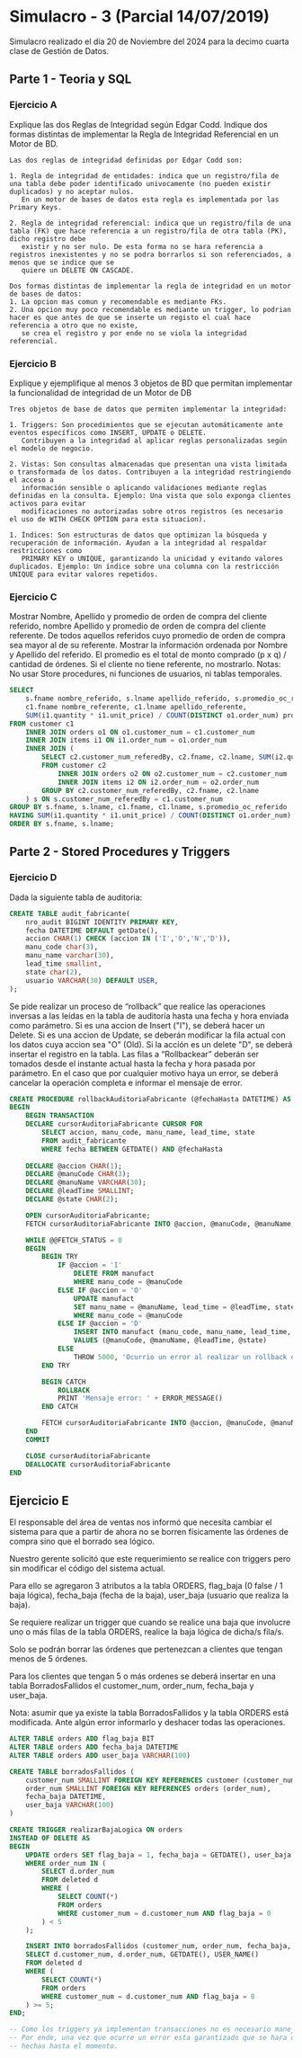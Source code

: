 # Simulacro - 3 (Parcial 14/07/2019)

Simulacro realizado el día 20 de Noviembre del 2024 para la decimo cuarta clase de Gestión de Datos.

## Parte 1 - Teoria y SQL

### Ejercicio A
Explique las dos Reglas de Integridad según Edgar Codd. Indique dos formas distintas de implementar la Regla de Integridad Referencial en un Motor de BD.

```
Las dos reglas de integridad definidas por Edgar Codd son:

1. Regla de integridad de entidades: indica que un registro/fila de una tabla debe poder identificado univocamente (no pueden existir duplicados) y no aceptar nulos. 
   En un motor de bases de datos esta regla es implementada por las Primary Keys.

2. Regla de integridad referencial: indica que un registro/fila de una tabla (FK) que hace referencia a un registro/fila de otra tabla (PK), dicho registro debe 
   existir y no ser nulo. De esta forma no se hara referencia a registros inexistentes y no se podra borrarlos si son referenciados, a menos que se indice que se 
   quiere un DELETE ON CASCADE.

Dos formas distintas de implementar la regla de integridad en un motor de bases de datos:
1. La opcion mas comun y recomendable es mediante FKs.
2. Una opcion muy poco recomendable es mediante un trigger, lo podrian hacer es que antes de que se inserte un registo el cual hace referencia a otro que no existe, 
   se crea el registro y por ende no se viola la integridad referencial.
```

### Ejercicio B
Explique y ejemplifique al menos 3 objetos de BD que permitan implementar la funcionalidad de integridad de un Motor de DB

```
Tres objetos de base de datos que permiten implementar la integridad:

1. Triggers: Son procedimientos que se ejecutan automáticamente ante eventos específicos como INSERT, UPDATE o DELETE. 
   Contribuyen a la integridad al aplicar reglas personalizadas según el modelo de negocio. 

2. Vistas: Son consultas almacenadas que presentan una vista limitada o transformada de los datos. Contribuyen a la integridad restringiendo el acceso a 
   información sensible o aplicando validaciones mediante reglas definidas en la consulta. Ejemplo: Una vista que solo exponga clientes activos para evitar 
   modificaciones no autorizadas sobre otros registros (es necesario el uso de WITH CHECK OPTION para esta situacion).

1. Índices: Son estructuras de datos que optimizan la búsqueda y recuperación de información. Ayudan a la integridad al respaldar restricciones como 
   PRIMARY KEY o UNIQUE, garantizando la unicidad y evitando valores duplicados. Ejemplo: Un índice sobre una columna con la restricción UNIQUE para evitar valores repetidos.
```

### Ejercicio C
Mostrar Nombre, Apellido y promedio de orden de compra del cliente referido, nombre Apellido y promedio de orden de compra del cliente referente. De todos aquellos referidos cuyo promedio de orden de compra sea mayor al de su referente. Mostrar la información ordenada por Nombre y Apellido del referido. 
El promedio es el total de monto comprado (p x q) / cantidad de órdenes. 
Si el cliente no tiene referente, no mostrarlo.
Notas: No usar Store procedures, ni funciones de usuarios, ni tablas temporales. 

```sql
SELECT 
    s.fname nombre_referido, s.lname apellido_referido, s.promedio_oc_referido, 
    c1.fname nombre_referente, c1.lname apellido_referente, 
    SUM(i1.quantity * i1.unit_price) / COUNT(DISTINCT o1.order_num) promedio_oc_referente 
FROM customer c1 
    INNER JOIN orders o1 ON o1.customer_num = c1.customer_num
    INNER JOIN items i1 ON i1.order_num = o1.order_num
    INNER JOIN (
        SELECT c2.customer_num_referedBy, c2.fname, c2.lname, SUM(i2.quantity * i2.unit_price) / COUNT(DISTINCT o2.order_num) promedio_oc_referido
        FROM customer c2
            INNER JOIN orders o2 ON o2.customer_num = c2.customer_num
            INNER JOIN items i2 ON i2.order_num = o2.order_num
		GROUP BY c2.customer_num_referedBy, c2.fname, c2.lname
    ) s ON s.customer_num_referedBy = c1.customer_num
GROUP BY s.fname, s.lname, c1.fname, c1.lname, s.promedio_oc_referido
HAVING SUM(i1.quantity * i1.unit_price) / COUNT(DISTINCT o1.order_num) < s.promedio_oc_referido
ORDER BY s.fname, s.lname;
```

## Parte 2 - Stored Procedures y Triggers

### Ejercicio D
Dada la siguiente tabla de auditoria:
```sql
CREATE TABLE audit_fabricante(
    nro_audit BIGINT IDENTITY PRIMARY KEY,
    fecha DATETIME DEFAULT getDate(),
    accion CHAR(1) CHECK (accion IN ('I','O','N','D')),
    manu_code char(3),
    manu_name varchar(30),
    lead_time smallint,
    state char(2),
    usuario VARCHAR(30) DEFAULT USER,
);
```
Se pide realizar un proceso de “rollback” que realice las operaciones inversas a las leídas en la tabla de auditoría hasta una fecha y hora enviada como parámetro.
Si es una accion de Insert ("I"), se deberá hacer un Delete.
Si es una accion de Update, se deberán modificar la fila actual con los datos cuya accion sea "O" (Old). 
Si la acción es un delete "D", se deberá insertar el registro en la tabla.
Las filas a “Rollbackear” deberán ser tomados desde el instante actual hasta la fecha y hora pasada por parámetro.
En el caso que por cualquier motivo haya un error, se deberá cancelar la operación completa e informar el mensaje de error.

```sql
CREATE PROCEDURE rollbackAuditoriaFabricante (@fechaHasta DATETIME) AS
BEGIN
    BEGIN TRANSACTION
    DECLARE cursorAuditoriaFabricante CURSOR FOR
        SELECT accion, manu_code, manu_name, lead_time, state  
        FROM audit_fabricante 
        WHERE fecha BETWEEN GETDATE() AND @fechaHasta
     
    DECLARE @accion CHAR(1);
    DECLARE @manuCode CHAR(3);
    DECLARE @manuName VARCHAR(30);
    DECLARE @leadTime SMALLINT;
    DECLARE @state CHAR(2);

    OPEN cursorAuditoriaFabricante;
    FETCH cursorAuditoriaFabricante INTO @accion, @manuCode, @manuName, @leadTime, @state

    WHILE @@FETCH_STATUS = 0 
    BEGIN
        BEGIN TRY
            IF @accion = 'I'
                DELETE FROM manufact 
                WHERE manu_code = @manuCode
            ELSE IF @accion = 'O'
                UPDATE manufact 
                SET manu_name = @manuName, lead_time = @leadTime, state = @state
                WHERE manu_code = @manuCode
            ELSE IF @accion = 'D'
                INSERT INTO manufact (manu_code, manu_name, lead_time, state)
                VALUES (@manuCode, @manuName, @leadTime, @state)
            ELSE
                THROW 5000, 'Ocurrio un error al realizar un rollback de la tabla manufact.', 1 
        END TRY

        BEGIN CATCH
            ROLLBACK
            PRINT 'Mensaje error: ' + ERROR_MESSAGE()
        END CATCH

        FETCH cursorAuditoriaFabricante INTO @accion, @manuCode, @manuName, @leadTime, @state 
    END
    COMMIT

    CLOSE cursorAuditoriaFabricante
    DEALLOCATE cursorAuditoriaFabricante
END
```

## Ejercicio E
El responsable del área de ventas nos informó que necesita cambiar el sistema para que a partir de ahora no se borren físicamente las órdenes de compra sino que el borrado sea lógico.

Nuestro gerente solicitó que este requerimiento se realice con triggers pero sin modificar el código del sistema actual.

Para ello se agregaron 3 atributos a la tabla ORDERS, flag_baja (0 false / 1 baja lógica), fecha_baja (fecha de la baja), user_baja (usuario que realiza la baja).

Se requiere realizar un trigger que cuando se realice una baja que involucre uno o más filas de la tabla ORDERS, realice la baja lógica de dicha/s fila/s.

Solo se podrán borrar las órdenes que pertenezcan a clientes que tengan menos de 5 órdenes.

Para los clientes que tengan 5 o más ordenes se deberá insertar en una tabla BorradosFallidos el customer_num, order_num, fecha_baja y user_baja.

Nota: asumir que ya existe la tabla BorradosFallidos y la tabla ORDERS está modificada. Ante algún error informarlo y deshacer todas las operaciones.

```sql
ALTER TABLE orders ADD flag_baja BIT
ALTER TABLE orders ADD fecha_baja DATETIME
ALTER TABLE orders ADD user_baja VARCHAR(100)

CREATE TABLE borradosFallidos (
    customer_num SMALLINT FOREIGN KEY REFERENCES customer (customer_num),
    order_num SMALLINT FOREIGN KEY REFERENCES orders (order_num),
    fecha_baja DATETIME,
    user_baja VARCHAR(100)
)

CREATE TRIGGER realizarBajaLogica ON orders
INSTEAD OF DELETE AS
BEGIN
    UPDATE orders SET flag_baja = 1, fecha_baja = GETDATE(), user_baja = USER_NAME()
    WHERE order_num IN (
        SELECT d.order_num
        FROM deleted d
        WHERE (
            SELECT COUNT(*) 
            FROM orders 
            WHERE customer_num = d.customer_num AND flag_baja = 0
        ) < 5
    );

    INSERT INTO borradosFallidos (customer_num, order_num, fecha_baja, user_baja)
    SELECT d.customer_num, d.order_num, GETDATE(), USER_NAME()
    FROM deleted d
    WHERE (
        SELECT COUNT(*) 
        FROM orders 
        WHERE customer_num = d.customer_num AND flag_baja = 0
    ) >= 5;
END;

-- Como los triggers ya implementan transacciones no es necesario manejarlas dentro del mismo. 
-- Por ende, una vez que ocurre un error esta garantizado que se hara un rollback de las operaciones
-- hechas hasta el momento.
```